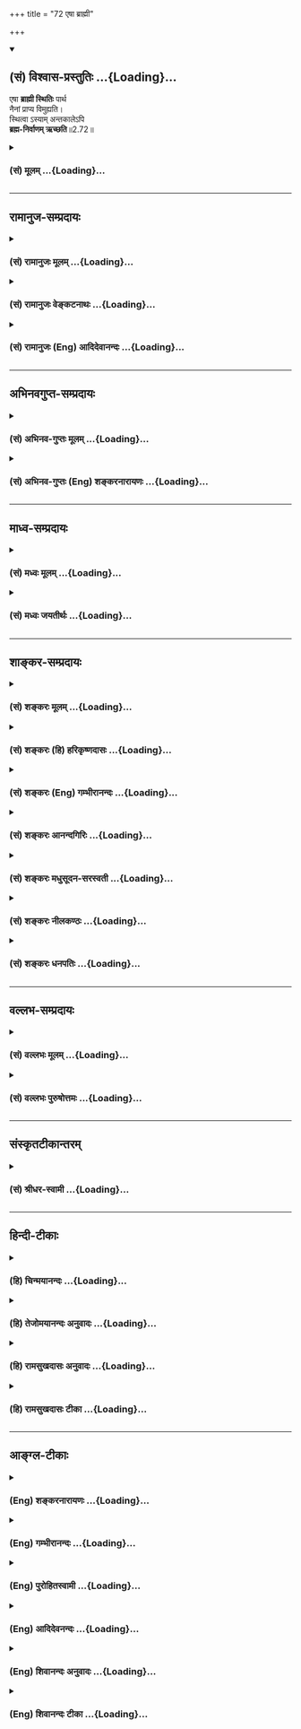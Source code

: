+++
title = "72 एषा ब्राह्मी"

+++
<div class="js_include" newlevelforh1="2" title="(सं) विश्वास-प्रस्तुतिः" unfilled url="/purANam_vaiShNavam/mahAbhAratam/06-bhIShma-parva/03-bhagavad-gItA-parva/saMskRtam/vishvAsa-prastutiH/02_sAnkhya-yogaH_sarva-/72_eShA_brAhmI.md">
<details open><summary><h2>(सं) विश्वास-प्रस्तुतिः ...{Loading}...</h2></summary>

एषा **ब्राह्मी स्थितिः** पार्थ  
नैनां प्राप्य विमुह्यति।  
स्थित्वा ऽस्याम् अन्तकालेऽपि  
**ब्रह्म-निर्वाणम् ऋच्छति**॥2.72॥
</details>
</div>
<div class="js_include collapsed" newlevelforh1="3" title="(सं) मूलम्" unfilled url="/purANam_vaiShNavam/mahAbhAratam/06-bhIShma-parva/03-bhagavad-gItA-parva/saMskRtam/mUlam/02_sAnkhya-yogaH_sarva-/72_eShA_brAhmI.md">
<details><summary><h3>(सं) मूलम् ...{Loading}...</h3></summary>

एषा ब्राह्मी स्थितिः पार्थ नैनां प्राप्य विमुह्यति।  
स्थित्वाऽस्यामन्तकालेऽपि ब्रह्मनिर्वाणमृच्छति।।2.72।।
</details>
</div>


_________________
## रामानुज-सम्प्रदायः
<div class="js_include collapsed" newlevelforh1="3" title="(सं) रामानुजः मूलम्" unfilled url="/purANam_vaiShNavam/mahAbhAratam/06-bhIShma-parva/03-bhagavad-gItA-parva/saMskRtam/rAmAnujaH/mUlam/02_sAnkhya-yogaH_sarva-/72_eShA_brAhmI.md">
<details><summary><h3>(सं) रामानुजः मूलम् ...{Loading}...</h3></summary>

।।2.72।।**एषा** नित्यात्मज्ञानपूर्विका असङ्गकर्मणि **स्थितिः**
स्थितधीलक्षणा **ब्राह्मी** ब्रह्मप्रापिका। ईदृशीं कर्मस्थितिं
**प्राप्य न विमुह्यति** न पुनः संसारम् आप्नोति। **अस्यां**
स्थित्याम् अन्तिमे अपि वयसि **स्थित्वा ब्रह्म निर्वाणम् ऋच्छति**
निर्वाणमयं ब्रह्म गच्छति सुखैकतानम् आत्मानम् आप्नोति इत्यर्थः।  
एवम् आत्मयाथात्म्यं युद्धाख्यस्य च कर्मणः तत्प्राप्तिसाधनताम् अजानतः
शरीरात्मज्ञानेन मोहितस्य तेन च मोहेन युद्धात् निवृत्तस्य तन्मोहशान्तये
नित्यात्मविषया साङ्ख्यबुद्धिः तत्पूर्विका च
असङ्गकर्मानुष्ठानरूपकर्मयोगविषया बुद्धिः स्थितप्रज्ञतायोगसाधनभूता
द्वितीयेऽध्याये प्रोक्ता। तदुक्तम् नित्यात्मासङ्गकर्मेहागोचरा
साङ्ख्ययोगधीः। द्वितीये स्थितधीलक्ष्या प्रोक्ता तन्मोहशान्तये।।
(गीतार्थसंग्रहे 6) इति।  
  
  

</details>
</div>
<div class="js_include collapsed" newlevelforh1="3" title="(सं) रामानुजः वेङ्कटनाथः" unfilled url="/purANam_vaiShNavam/mahAbhAratam/06-bhIShma-parva/03-bhagavad-gItA-parva/saMskRtam/rAmAnujaH/venkaTanAthaH/02_sAnkhya-yogaH_sarva-/72_eShA_brAhmI.md">
<details><summary><h3>(सं) रामानुजः वेङ्कटनाथः ...{Loading}...</h3></summary>

।।2.72।। अनयोः श्लोकयोः 70।71 विषयानुभवनिवृत्तिलक्षणासा निशा 69 इति
पूर्वश्लोकोक्तशान्तिरुक्ताएषा इति श्लोकेन परमप्रयोजनतया प्रकृतायाः
संसारनिवृत्तिलक्षणशान्तेरुपसंहारः क्रियते यद्वा श्लोकत्रये
शान्तिनिर्वाणशब्दाभ्यामेकमेव फलमुच्यते। ज्ञानं लब्ध्वा परां
शान्तिमचिरेणाधिगच्छति 4।69 इत्यत्रपरं निर्वाणमाप्नोति इति हि
व्याख्यास्यति। एषा ब्राह्मी इति श्लोकेनाध्यायार्थस्य निगमनं
फलाव्यभिचारस्थापनं च। एषा इति निर्देशस्य
पूर्वोक्तनिखिलप्रकारपरामर्शित्वात्तं प्रकारमाह नित्येति। स्थितधीर्लक्षं
यस्याः सा स्थितधीलक्षा ज्ञानयोगाख्यस्थितप्रज्ञतासाधनभूतेत्यर्थः।
ब्राह्मीत्यत्र तद्धितविवक्षितसम्बन्धविशेषं दर्शयति ब्रह्मप्रापिकेति।
एनामित्यन्वादेशोऽपि सप्रकारपरामर्शीति व्यञ्जयति ईदृशीमिति।
मोहनिषेधफलितमाह पुनरिति। अन्तकाल इत्युत्क्रान्तिकालभ्रमव्युदासायाह
अन्तिमेऽपि वयसीति। उत्तमे चेद्वयसि साधुवृत्तः इत्यादिवत्। एतेन बाल्यादिषु
विषयप्रवणस्यापि पश्चान्निर्विण्णस्याधिकारः सूचितः। किं
पुनर्ब्रह्मचर्यादिकमारभ्य स्थितस्येति भावः। स्थित्यां
स्थितिस्तत्सम्बन्धः। षष्ठीसमासभ्रमापाकरणायाह निर्वाणमयं ब्रह्मेति।
निर्वाणब्रह्मशब्दयोः अर्वाचीनविषयतामाह सुखेति। ननु
नित्यात्मज्ञानतत्साक्षात्कारयोरपि प्रकृतत्वात्
कर्मनिष्ठामात्रनिगमनपरोऽयं श्लोक इत्ययुक्तमिति शङ्कायां
प्रधानभूततदनुबन्धेन अन्यकथनमिति दर्शयन् उत्तराध्यायचतुष्टयसङ्गतिं
वक्तुमुक्तमर्थं च सङ्कलय्य दर्शयन्नित्यात्मेत्यादिकं
द्वितीयार्थसङ्ग्रहश्लोकमपि व्याख्याति एवमिति। मोहस्य हेतुस्वरूपकार्याणि
विशदयति आत्मेत्यादिना निवृत्तस्येत्यन्तेन। व्याख्यानव्याख्येयात्मना
सङ्ग्रहश्लोकस्थसमासान्तर्गतपदद्वन्द्वद्वयस्य यथासङ्ख्य सम्बन्धं व्यनक्ति
नित्यात्मेत्यादिना। साङ्ख्यबुद्धिरिति। कर्मयोगावाक्एषा तेऽभिहिता साङ्ख्ये
बुद्धिः 2।39 इत्युक्तमात्मतत्त्वज्ञानमुच्यते तद्व्यक्त्यर्थं
हिनित्यात्मविषयेत्युक्तम्। ज्ञानयोगस्तु कर्मयोगसाध्यतयानन्तरं
पृथगेवोपादीयते। स्थितधीलक्षेति।
</details>
</div>
<div class="js_include collapsed" newlevelforh1="3" title="(सं) रामानुजः (Eng) आदिदेवानन्दः" unfilled url="/purANam_vaiShNavam/mahAbhAratam/06-bhIShma-parva/03-bhagavad-gItA-parva/saMskRtam/rAmAnujaH/english/AdidevAnandaH/02_sAnkhya-yogaH_sarva-/72_eShA_brAhmI.md">
<details><summary><h3>(सं) रामानुजः (Eng) आदिदेवानन्दः ...{Loading}...</h3></summary>

2.72 This state of performing disinterested work which is preceded by the knowledge of the eternal self and which is characterised by firm wisdom, is the Brahmi-state, which secures the attainment of the Brahman
(the self). After attaining such a state, he will not be deluded, i.e.,
he will not get again the mortal coil. Reaching this state even during the last years of life, he wins the blissful Brahman (the self) i.e.,
which is full of beatitude. The meaning is that he attains the self which is constituted of nothing but bliss. Thus in the second chapter,
the Lord wanted to remove the delusion of Arjuna, who did not know the real nature of the self and also did not realize that the activity named
'war' (here an ordained duty) is a means for attaining the nature of Sankhya or the self. Arjuna was under the delusion that the body is itself the self, and dominated by that delusion, had retreated from battle. He was therefore taught the knowledge called 'Sankhya' or the understanding of the self, and Yoga or what is called the path of practical work without attachment. These together have as their objective the attainment of steady wisdom (Sthitaprajnata) This has been explained in the following verse by Sri Yamunacarya: Sankhya and Yoga,
which comprehend within their scope the understanding of the eternal self and the practical way of disinterested action respectively, were imparted in order to remove Arjuna's delusion. Through them the state of firm wisdom can be reached.

</details>
</div>


_________________
## अभिनवगुप्त-सम्प्रदायः
<div class="js_include collapsed" newlevelforh1="3" title="(सं) अभिनव-गुप्तः मूलम्" unfilled url="/purANam_vaiShNavam/mahAbhAratam/06-bhIShma-parva/03-bhagavad-gItA-parva/saMskRtam/abhinava-guptaH/mUlam/02_sAnkhya-yogaH_sarva-/72_eShA_brAhmI.md">
<details><summary><h3>(सं) अभिनव-गुप्तः मूलम् ...{Loading}...</h3></summary>

एषेति । एषा असौ ब्रह्मसत्ता, यस्यां क्षणमात्रं स्थित्वा अवस्थिति प्राप्य शरीरभेदात् परं ब्रह्म आप्नोति। इति प्रश्नचतुष्टयं निर्णीतमिति ॥ ७४॥
  
  

</details>
</div>
<div class="js_include collapsed" newlevelforh1="3" title="(सं) अभिनव-गुप्तः (Eng) शङ्करनारायणः" unfilled url="/purANam_vaiShNavam/mahAbhAratam/06-bhIShma-parva/03-bhagavad-gItA-parva/saMskRtam/abhinava-guptaH/english/shankaranArAyaNaH/02_sAnkhya-yogaH_sarva-/72_eShA_brAhmI.md">
<details><summary><h3>(सं) अभिनव-गुप्तः (Eng) शङ्करनारायणः ...{Loading}...</h3></summary>

2.72 Esa etc. This is the Brahman-existance by remaining, i.e., having
dwalt in which, even for a moment, one attains the Supreme Brahman
\[after\] one's body breaks. Thus \[all the\] four estions have been
decided.

</details>
</div>


_________________
## माध्व-सम्प्रदायः
<div class="js_include collapsed" newlevelforh1="3" title="(सं) मध्वः मूलम्" unfilled url="/purANam_vaiShNavam/mahAbhAratam/06-bhIShma-parva/03-bhagavad-gItA-parva/saMskRtam/madhvaH/mUlam/02_sAnkhya-yogaH_sarva-/72_eShA_brAhmI.md">
<details><summary><h3>(सं) मध्वः मूलम् ...{Loading}...</h3></summary>

।।2.72।। उपसंहरति एषेति। ब्राह्मी स्थितिः ब्रह्मविषया स्थितिः लक्षणम्।
अन्तकालेऽप्यस्यां स्थित्वैव ब्रह्म गच्छति अन्यथा जन्मान्तरं
प्राप्नोति। यं यं वाऽपि 8।6 इति वक्ष्यमाणत्वात्। ज्ञानिनामपि सति
प्रारब्धकर्मणि शरीरान्तरं युक्तम्। भोगेन त्वितरे इति ह्युक्तम्। सन्ति हि
बहुशरीरफलानि कर्माणि कानिचित्सप्तजन्मनि विप्रः स्यात् इत्यादेः दृष्टेश्च
ज्ञानिनामपि बहुशरीरप्राप्तेः। तथा ह्युक्तम्स्थितप्रज्ञोऽपि यस्तूर्ध्वः
प्राप्य रुद्रपदं गतः। साङ्कर्षणं ततो मुक्तिमगाद्विष्णुप्रसादतः इति
गारुडे। महादेव परे जन्मनि तव मुक्तिर्निरूप्यते इति नारदीये।  
निश्चितफलं च ज्ञानं तस्य तावदेव चिरम् छां.उ.6।14।2़। यदु৷৷. च
नार्चिषमेवाभिसम्भवन्ति छां.उ.4।15।5 इत्यादिश्रुतिभ्यः न च
कायव्यूहापेक्षा तद्यथेषीकातूलम् छां.उ.5।24।3। तद्यथा पुष्करपलाशे
छां.उ.4।14।3ज्ञानाग्निः सर्वकर्माणि 4।37 इत्यादिवचनेभ्यः। प्रारब्धे
त्वविरोधः प्रमाणाभावाच्च। न च तच्छास्त्रं प्रमाणम्। अक्षपादकणादानां
साङ्ख्ययोगजटाभृताम्। मतमालम्ब्य ये वेदं दूषयन्त्यल्पचेतसः इति
निन्दावचनात्।  
यत्र तु स्तुतिस्तत्र शिवभक्तानां स्तुतिपरत्वमेव न सत्यत्वम्। न हि
तेषामपीतरग्रन्थविरुद्धार्थे प्रामाण्यम्। तथाह्युक्तम्एष मोहं सृजाम्याशु
यो जनान्मोहयिप्यति। त्वं च रुद्र महाबाहो मोहशास्त्राणि कारय। अतथ्यानि
वितथ्यानि दर्शयस्व महाभुज। प्रकाशं कुरु चात्मानमप्रकाशं च मां कुरु इति
वाराहे। कुत्सितानि च मिश्राणि रुद्रो विष्णुप्रचोदितः। चकार शास्त्राणि
विभुः ऋषयस्तत्प्रचोदिताः। दधीचाद्याः पुराणानि तच्छास्त्रसमयेन तु।
चक्रुर्वेदैश्च ब्राह्मणानि वैष्णवा विष्णुचोदिताः। पञ्चरात्रं भारतं च
मूलरामायणं तथा। तथा पुराणं भागवतं विष्णुर्वेद इतीरितः। अतः शैवपुराणानि
योज्यान्यन्याविरोधतः इति नारदीये।  
अतो ज्ञानिनां भवत्येव मुक्तिः। भीष्मादीनां तु तत्क्षणे मुक्त्यभावः।
स्मरंस्त्यजतीति वर्तमानव्यपदेशो हि कृतः। तच्चोक्तञ्ज्ञानिनां
क्रमयुक्तानां कायत्यागक्षणो यदा। विष्णुमाया तदा तेषां मनो बाह्यं करोति
हि इति गारुडे। न चान्येषां तदा स्मृतिर्भवति। बहुजन्मविपाकेन भक्तिज्ञानेन
ये हरिम्। भजन्ति तत्स्मृतिं त्वन्ते देवो याति न चान्यथा इति
ब्रह्मवैवर्ते। निर्वाणमशरीरम्। कायो बाणं शरीरं च
इत्यभिधानात्। एतद्बाणमवष्टभ्य इति प्रयोगाच्च।
निर्वाणशब्दप्रतिपादनंअनिन्द्रियाः म.भा.12।336।29 इत्यादिवत्। कथमन्यथा
सर्वपुराणादिप्रसिद्धाऽऽकृतिर्भगवत उपपद्यते। न चान्यद्भगवत उत्तमं
ब्रह्म। ब्रह्मेति परमात्मेति भगवानिति शद्ब्यते इति भागवते। भगवन्तं परं
ब्रह्मपरं ब्रह्मञ्जनार्दन। परमं यो महद्ब्रह्म
म.भा.13।149।9यस्मात्क्षरमतीतोऽहमक्षरादपि चोत्तमः।
15।18योऽप्तावतीन्द्रियग्राह्यः। नास्ति नारायणसमं न भूतं न  
  
भविष्यति। न त्वत्समोऽस्त्यभ्यधिकः कुतोऽन्यः 11।43 इत्यादिभ्यः। न च तस्य
ब्रह्मणोऽशरीरत्वादेतत्कल्प्यम् तस्यापि शरीरश्रवणात् आनन्दरूपममृतम्
मुं.उ.2।2।7 सुवर्णज्योतिः तै.उ.3।10।6 दहरोऽस्मिन्नन्तराकाशः छां.उ.8।1।2
इत्यादिषु।  
यदि रूपं न स्यात् आनन्दमित्येव स्यात् न त्वानन्दरूपमिति। कथं
सुवर्णरूपत्वं स्यादरूपस्य कथं दहरत्वम् दहरस्थश्च केचित्स्वदेहेत्यादौ
रूपवानुच्यते सहस्रशीर्षा पुरुषः ऋक्सं.8।4।17।1य.सं.31।1 रुक्मवर्णं
कर्तारं मुं.उ.3।1।3 आदित्यवर्णं तमसः परस्तात् य.सं.31।18 सर्वतः पाणिपादं
तत् 13।13श्वे.उ.3।16 विश्वतश्चक्षुरुत विश्वतोमुखः। ऋक्सं.
8।3।16।3य.सं.17।19 इत्यादिवचनात्। विश्वरूपाध्यायादेश्च रूपवानवसीयते।
अतिपरिपूर्णतमज्ञानैश्वर्यवीर्यानन्दयशश्श्रीशक्त्यादिमांश्च भगवान्।
पराऽस्य शक्तिर्विविधैव श्रूयते स्वाभाविकीं ज्ञानबलक्रिया च। श्वे.उ.6।8
यः सर्वज्ञः मुं.उ.1।1।92।2।7 आनन्दं ब्रह्मणः तै.उ.2।4।12।9।1
एतस्यैवानन्दस्यान्यानि भूतानि मात्रामुपजीवन्ति।
बृ.उ.4।3।32अनादिमध्यान्तमनन्तवीर्यसहस्रलक्षामितकान्तिकान्तम्। मय्यनन्तगुणेऽनन्ते
गुणतोऽनन्तविग्रहे भाग.6।4।48विज्ञानशक्तिरहमासमन्तशक्तेः भाग.3।9।24तुर्यं
तत्सर्वदृक् सदा। गौ.पा.का.1।12आत्मानमन्यं च स वेद विद्वान्
भाग.11।11।7अन्यतमो मुकुन्दात्को नाम लोके भगवत्पदार्थः
भाग.3।18।21ऐश्वर्यस्य समग्रस्य। वि.पु.6।5।74अतीव परिपूर्णं ते सुखं
ज्ञानं च सौभगम्। यच्चात्ययुक्तं स्मर्तुं वा शक्तः कर्तुमतः परः
इत्यादिभ्यः। तानि सर्वाण्यन्योन्यानन्यरूपाणि। विज्ञानमानन्दं ब्रह्म
बृ.उ.3।9।28 आनन्दो ब्रह्मेति व्यजानात् तै.उ.3।6 सत्यं ज्ञानमनन्तं ब्रह्म
तै.उ.2।1 यस्य ज्ञानमयं तपः मुं.उ.।1।19 समा भग प्रविश स्वाहा तै.उ.1।4।3न
तस्य प्राकृता मूर्तिर्मांसमेदोस्थिसम्भवा। न
योगित्वादीश्वरत्वात्सत्यरूपोऽच्युतो विभुः। सद्देहःसुखगन्धश्च ज्ञानभाः
सत्पराक्रमः। ज्ञानज्ञानः सुखसुखः स विष्णुः परमोऽक्षरः इति
पैङ्गिखिले। देहोऽयं मे सदानन्दो नायं प्रकृतिनिर्मितः। परिपूर्णश्च सर्वत्र
तेन नारायणोऽस्म्यहम्। इत्यादि ब्रह्मवैवर्ते।  
तदेव लीलया चासौ परिच्छिन्नादिरूपेण दर्शयति मायया। न च गर्भैऽवसद्देव्या न
चापि वसुदेवतः। न चापि राघवाज्जातो न चापि जमदग्नितः।
नित्यानन्दोऽव्ययोऽप्येवं क्रीडते मोघदर्शनः इति च पाद्मे। न वै स
आत्माऽऽत्मव (तां सुहृत्तमाः सक्तस्त्रिलोक्यां) तामधीश्वरो भुङ्क्ते हि
दुःखं भगवान्वासुदेवः भाग.5।19।6स्वर्गादेरीशिताञ्जः परमसुखनिधिर्बोधरूपोऽय
बोधं लोकानां दर्शयन्यो मुनिसुतहृतात्मप्रियार्थे जगाम। स ब्रह्मवन्द्यचरणो
जनमोहनाय स्त्रीसङ्गिनामिति रतिं प्रथयंश्चचार। पूर्तेरचिन्त्यवीर्यो यो
यश्च दाशरथिः स्वयम्। रुद्रवाक्यमृतं कर्तुमजितो जितवत्स्थितः। योऽजितो
विजितो भक्त्या गाङ्गेयं न जघान ह। न चाम्बां ग्राहयामास करुणः कोऽपरस्ततः
इत्यादिभ्यश्च स्कान्दे।  
न तत्र संसारधर्मा निरूप्याः यत्र च परापरभेदोऽवगम्यते
तत्राज्ञबुद्धिमपेक्ष्यावरत्वं विश्वरूपमपेक्ष्य अन्यत्र। तच्चोक्तम्
परिपूर्णानि रूपाणि समान्यखिलरूपतः। तथाप्यपेक्ष्य मन्दानां दृष्टिं
त्वामृषयोऽपि हि। परावरं वदन्त्येव ह्यभक्तानां विमोहनम् इति गारु़डे। न
चात्र किञ्चिदुपचारादिति वाच्यम् अचिन्त्यशक्तेः
पदार्थवैचित्र्याच्चेत्युक्तम्। रामकृष्णादिरूपाणि परिपूर्णानि सर्वदा। न
चाणुमात्रं भिन्नानि तथाप्यस्प्तान्विमोहसि इत्यादेश्च नारदीये।
तस्मात्सर्वदा सर्वरूपेष्वपरिगणितानन्तगुणगणं नित्यनिरस्ताशेषदोषं च
नारायणाख्यं परं ब्रह्मापरोक्षज्ञान्यृच्छतीति च सिद्धम्।  

</details>
</div>
<div class="js_include collapsed" newlevelforh1="3" title="(सं) मध्वः जयतीर्थः" unfilled url="/purANam_vaiShNavam/mahAbhAratam/06-bhIShma-parva/03-bhagavad-gItA-parva/saMskRtam/madhvaH/jayatIrthaH/02_sAnkhya-yogaH_sarva-/72_eShA_brAhmI.md">
<details><summary><h3>(सं) मध्वः जयतीर्थः ...{Loading}...</h3></summary>

।।2.72।। ज्ञानी स्तूयतेएषा इत्यनेनेत्यसत् प्रथमवाक्ये तददर्शनादिति
भावेनाह  **उपसंहरती**ति। प्रकरणं समापयतीत्यर्थः। ब्रह्मधर्मभूतेति
प्रतीतिनिरासायाह **ब्राह्मी**ति। स्थितिर्नोक्ता कथमेवमुच्यते इत्यत आह
लक्षणमिति ब्रह्मविषयज्ञानवतो लक्षणमुक्तमित्यर्थः। किं प्रभाषेत 2।5
इत्यादिप्रश्नपरिहारस्यार्थादुक्तत्वादनुपसंहारः। अन्तकाले चरमे वयस्यपि यः
परिव्रज्यास्यां स्थितौ तिष्ठति सोऽपि ब्रह्माप्नोतीति किमु ब्रह्मचर्यादेव
प्रव्रज्य इति (शां.) व्याख्यानमसत् अप्रकृतत्वात् इत्याशयवान्व्याचष्टे
**अन्तकालेऽपी**ति। ज्ञानिनो ब्रह्मप्राप्तिरुक्ता सा किं
तद्देहपातान्तरमेव उतान्यथा इत्यपेक्षयामिदमुच्यते। कुतोऽस्यार्थस्य
भगवदभिप्रेतत्वं इत्यत आह **यं यमि**ति। ननु ज्ञानमेव मोक्षसाधनम्
कारणपौष्कल्ये च कार्यं भवत्येव अतः कथं ज्ञानिनः शरीरान्तरप्राप्तिः इत्यत
आह **ज्ञानिना**मिति। प्रारब्धकर्म सामग्र्याः प्रतिबन्धकं तदेवान्तकाले
ब्रह्मानुसन्धानं प्रतिबध्नातीति भावः। ननु ज्ञानादेव सर्वं कर्म
क्षीणमित्यत आह **भोगेने**ति। अस्तु प्रारब्धकर्मणो भोगेनैव क्षयः स च
ज्ञानं यच्छरीरे जातं तत्रैवाभूत् अतः कथं शरीरान्तरारम्भ इत्यत आह  
  
**सन्ति ही**ति। तानि कथमेकेनैव शरीरेण भुज्येरन्निति शेषः। सप्तजन्मनीति
द्विगुः। इतश्चैवमित्याह **दृष्टेश्चे**ति। बह्वित्यनेकोपलक्षणम्। कथं
ज्ञानिनां बहुशरीरप्राप्तिर्दृश्यते इत्यत आह **तथाही**ति।  
ननु ज्ञानिनोऽपि यदि शरीरान्तरप्राप्तिस्तर्हि
गर्भवासादिभिर्दुःखैर्लुप्तशक्तिकं ज्ञानं न मोक्षाय पर्याप्तं स्यादित्यत
आह **निश्चिते**ति। तस्य ज्ञानिनस्तावदेव चिरं तावानेव विलम्बः यावन्न
विमोक्ष्ये विमोक्ष्यते प्रारब्धकर्मणा अवसिते कर्मणि ब्रह्म सम्पत्स्यत
इत्यर्थः अवसितकर्मणि ज्ञानिनि विषये यदि पुत्रादयः शव्यकर्म कुर्वन्ति यदु
च न यदि वा न कुर्वन्ति। सर्वथाऽर्चिषमभिसम्भवति प्राप्नोत्येवेत्यर्थः।
तदिदमुक्तंनैनां प्राप्य विमुह्यति इति। पाशुपतवैशेषिकादयस्त्वाहुः
अनियतकालविपाकान्यपि कर्माणि ज्ञानी
योगसामर्थ्यात्समाहृत्यानेकशरीरफलान्यपि कायव्यूहनिर्माणेन क्षपयित्वा
प्रव्रज्यते तत्कुतोऽस्य देहान्तरमिति तत्राह **न चे**ति। ज्ञानिनः
कर्मक्षयार्थमिति शेषः। तथा हि अप्रारब्धकर्मक्षयार्थं वा सा स्यात्
प्रारब्धकर्मक्षयार्थं वा नाद्यः तेषां ज्ञानेनैव क्षीणत्वात् इति भावेनाह
**तद्यथे**ति। द्वितीये तु यः कश्चिज्ज्ञानी तथा करोति सर्वो वा आद्ये
सम्प्रतिपत्तिमुत्तरमाह **प्रारब्धे त्वि**ति। द्वितीयासम्भवे हेतुमाह
**प्रमाणे**ति। चशब्दात्प्रागुदाहृतप्रमाणविरोधाच्च। पाशुपतादिशास्त्रेषु
तथोक्तत्वात्कथं प्रमाणाभावः इत्यत आह **न चे**ति। तच्छिष्या अपि
तच्छब्देनोच्यन्ते इति बहुवचनम्।  
उमापतिः पशुपतिः श्रीकण्ठो ब्रह्मणः सुतः। उक्तवानिदमव्यग्रं ज्ञानं
पाशुपतं शिवः इत्यादौ तत्स्तुतिरपि दृश्यते इत्यत आह **यत्रे**ति।
वैष्णवशास्त्रोक्तप्रकारेण शिवभक्तानां लक्षणयेति शेषः। सत्यत्वं
तदुक्तार्थस्येति शेषः। उक्तनिन्दाविरोधादिति भावः। तर्हि शैवपुराणानि
कायव्यूहनिर्माणनियमादौ प्रमाणानीत्यत आह **न ही**ति। तेषामिति
बुद्धिस्थशैवपुराणपरामर्शः इतरग्रन्था उदाहृतगारुडादयः। शैवपुराणानां
गारुडादिवैष्णवग्रन्थानां च को विशेषो येन बाध्यबाधकभावः इत्याशङ्क्य
दुर्जनव्यामोहार्थं प्रणीतपशुपतादिशास्त्राणां व्यामोहनार्थत्वे
तावत्प्रमाणमाह **तथा ही**ति। कारयेति स्वार्थे णिच्। अतथ्यानि
सर्वथाऽप्यविद्यमानानि वितथ्यानि व्यधिकरणानि च तेषु दर्शयस्व। प्रकाशं
प्रसिद्धम्। इदानीं तन्मूलत्वं शैवपुराणानां इतरेषां
पञ्चरात्रादिमूलत्वमित्यत्र प्रमाणमाह **कुत्सितानी**ति। तच्छास्त्रसमयेन
तच्छास्त्रसिद्धान्तमनुसृत्य। वेदैरिति वेदानामापाततः प्रतीतिमनुसृत्य।
भागवतं भगवद्विषयम्।  
उक्तमुपसंहरति **अत** इति। ज्ञानिनां मुक्तिर्भवतीत्येव न तु
तद्देहपातानन्तरमिति नियम इत्युपसंहारार्थः। ननु भीष्मादयो
ज्ञानिनोऽन्तकालेऽस्यां ब्राह्म्यां स्थितौ स्थिताश्च न मुक्ताश्च
तत्कथमेतदुक्तं इत्यत आह **भीष्मादीना**मिति। साक्षाद्देहत्यागक्षणे
युक्त्या परमेश्वरे मनोयोगेन भाव्यमित्येतत्कुतः इत्यत आह
**स्मरन्नि**ति। ननु तत्क्षणे युक्त्या मुक्तिश्चेदज्ञानिनामपि
तत्सम्भवेन मुक्तिरित्यत आह **न चे**ति। भक्तिज्ञानेनेति
द्वन्द्वैकवद्भावः। भक्तिसहितं ज्ञानं भक्तिज्ञानमिति वा। ब्रह्मनिर्वाणं
ब्रह्मस्वरूपानन्दं इति व्याख्यानं
सर्वप्रमाणविरुद्धमित्याशयवान्निर्वाणमिति भिन्नं पदं व्याचष्टे
**निर्वाण**मिति। कथमेतत् इत्यत आह  **काय** इति।
कार्यब्रह्मव्यावृत्त्यर्थमेतत्। अनेन ब्रह्मणो निराकारत्वं प्राप्तं
तत्प्रतिषेधार्थमाह **निर्वाणे**ति। प्रतिपादनं व्याख्यानम्। इत्यादिवत्
इत्यादेरिव प्राकृतादिविग्रहराहित्याथत्वेनेत्यर्थः। किमनेन व्याख्यानेन
निराकारमेव ब्रह्म किं न भवेत् इत्यत आह **कथ**मिति। भगवतो विष्णोः
साकारत्वेऽपि ब्रह्मणो निराकारत्वमेव। न च भगवानेव ब्रह्म तस्य
तदुत्तमत्वेन ततोऽन्यत्वात् अतो न पुराणादिविरोध इत्यत आह **न
चे**ति। महत् ब्रह्म इत्येतानि वाक्यानि भगवतो
ब्रह्मत्वप्रतिपादकानि। यस्मात् इत्यादीनि तस्यैव सर्वोत्तमत्वेन
तदुत्तमाभावप्रतिपादकानि। इन्द्रियग्राह्यमतिक्रान्तस्तदुत्तमः सर्वमेव
योगीन्द्रियग्राह्यम्। उत्तमाधमभावेन ब्रह्मेश्वरयोर्भेदो माभूत्
ब्रह्माशरीरं ईश्वरस्तु सविग्रह इत्यतो भेदोऽस्तु अभेदस्यापि
सत्त्वाद्ब्रह्मशब्दोपपत्तिरित्यत आह **न चे**ति। तस्य पराभिमतस्य
एतद्भगवतोऽन्यत्वम्। कुत इत्यत आह
**तस्यापी**ति। दहरोऽस्मिन्नन्तराकाशस्तस्मिन्यदन्तस्तदन्वेष्टव्यं
इत्यन्तं वाक्यं इह विवक्षितम्। इत्यादिषु ब्रह्मविद्यात्वेन सम्मतेष्विति
शेषः।  
कथमत्र श्रवणं इत्यत आह **यदी**ति। रूपं विग्रहः। विज्ञानमानन्दं ब्रह्म
बृ.उ.3।9।28 इत्यानन्दशब्दस्य  
  
नपुंसकत्वदर्शनात्तथोपादानम्। ज्योतिश्शब्दो भास्वररूपस्य वाचकः अत उक्तं
सुवर्णरूपत्वमिति। दहरत्वं दहरस्थत्वमविग्रहस्येति वर्तते। दहरस्थत्वं कथं
अविग्रहस्यानुपपन्नं इत्यत आह **दहरस्थश्चे**ति। एवमुपपत्तिसापेक्षाणि
वाक्यान्युदाहृत्य स्पष्टान्युदाहरति **सहस्रशीर्षे**ति। अवसीयते
परमात्मा। प्राग्भवतोऽन्यस्योत्तमत्वं वाक्यविरुद्धमित्युक्तम् इदानीं
व्याहृतं च तदिति भावेनाह **अतिपरिपूर्णतमे**ति।
अत्यादिशब्दैर्निरतिशयत्वं द्योत्यते। ऐश्वर्यं वशित्वम्। श्रीः कान्तिः।
परमेश्वरे भगवच्छब्दस्यौपचारिकत्वपरिहारायैतेषां गुणानां सद्भावे
प्रमाणान्याह **परे**ति। आनन्दं ब्रह्मणः इत्यत्र यतो वाचः इति
पूर्ववाक्यमभिप्रेतम्। अमितशब्दात्परश्चन्द्रशब्दोऽध्याहार्यः।
द्रष्टृपुरुषभेदात्ति्रविधोक्तिः। ऐश्वर्याद्यनन्तगुणत्वे मयीति प्रमाणम्।
सङ्ख्यापरिमाणाभ्यां गुणानामानन्त्ययनेनोच्यते। शक्तेः परत्वं प्रागुक्तं
तदस्पष्टमित्यतो **विज्ञाने**ति। ज्ञानस्यापरोक्षरूपताप्रतिपादनाय
**तुर्य**मिति। ईश्वरो नात्मानं वेत्ति कर्तृकर्मभावविरोधात्
इत्येतन्निरासाय **आत्मान**मिति। ईश्वरे भगवच्छब्दस्यौपचारिकत्वासम्भवं
दर्शयितुं तदन्यस्य तच्छब्दार्थतानिरासाया**न्यतम** इति। अन्य एवान्यतमः
भगवच्छब्दस्यायमर्थ इत्यत्रैश्वर्येति प्रमाणम्। अत्र षण्णामित्युपलक्षणम्।
षाड्गुण्ये सर्वगुणान्तर्भावो वा। तद्वान् भगवानिति सिद्धमेव। भगवत्त्वात्स
एव सर्वोत्तम इति। समग्रार्थो वेति **अतीवे**ति। यदन्येन करिष्यामीति
स्मर्तुं बुद्धिस्थीकर्तुं वाऽयुक्तं तत्त्वं कर्तुं शक्तः। मतुपा
ज्ञानादीनां भगवता भेदः प्रतीतः। षण्णामित्यादिना परस्परं च
तथाऽऽकृतिर्भगवत इत्युक्त्या कृतेस्तन्निरासार्थमाह **तानी**ति। तत्र
प्रमाणान्याह **विज्ञान**मिति। **तप** आलोचनक्रिया। ज्ञानमयं
ज्ञानात्मकमिति। धर्माणां परस्परमभेदोक्तिः। प्राकृतेति ङीबभावश्छान्दसः।
अणञ्भ्यामन्यो वा प्रत्ययः। मांसमेदोऽस्थिभिः सम्भवो यस्याः सा तथोक्ता।
एतच्च न योगित्वात् किन्त्वीश्वरत्वात्। अत एव विभुः
निर्दोषगुणात्मकविग्रहादच्युतः। ज्ञानज्ञानः इत्यादेरतिशयितज्ञानादित्यर्थः।
**तेन** निर्दोषत्वादिना।  
भगवद्रूपस्यैवम्भावे कथं परिच्छिन्नत्वगर्भवासादिसंसारिधर्माश्च तत्र
दृश्यन्ते इत्यत आह  **तदेवे**ति। किमर्थं इत्यत उक्तं **लीलये**ति।
मायया मोहकशक्त्या। अत्र प्रमाणमाह **न चे**ति। देव्या देवक्याः। एवं
गर्भवासादिप्रदर्शनेन मोघं दर्शनं यस्मिन्विषये स तथा। आत्मवतां
भागवतानाम्। आत्मा निरुपाधिकप्रिय इति यावत्। मुनिसुतो रावणः।
ब्रह्मवाक्यवत् रुद्रवाक्यमप्यतुलं प्रत्यस्तीत्यतःरुद्रवाक्यं
इत्युक्तम्। करुणः करुणावान् अर्शआदित्वादच्।  
तदेवेत्याद्युक्तमुपसंहरति **न तत्रे**ति। अत इत्युपस्कर्तव्यम्। यद्येवं
तर्हि विश्वरूपं परं तदपेक्षया कृष्णादिरूपाण्यपराणीति कथं ग्रन्थेषूच्यते
इत्यत आह **यत्र चे**ति। यत्र ग्रन्थे। तत्र विश्वरूपमपेक्ष्यान्यत्र
कृष्णादावपरत्वमज्ञबुद्धिमपेक्ष्योक्तं ज्ञातव्यमित्यर्थः। कुत एतदित्यत आह
**तच्चे**ति। अखिलरूपतोऽखिलधर्मैः विमोहनं कर्तुम्। नन्वयमुपचारो वा
स्तुतिर्वा किं न स्यात् इत्यत आह **न चे**ति। असम्भवे ह्येषा कल्पना।
अचिन्त्यशक्त्या चैकस्यैवानेकपरिमाणत्वादिकं सम्भवति। अन्यत्रादर्शनेन
त्वपलापेऽतिप्रसङ्ग इत्यर्थः। अत्रैव प्रमाणमाह **कृष्णे**ति। विमोहसि
विमोहयसि। श्लोकार्थमुपसंहरति **तस्मा**दिति।  
  
  

</details>
</div>


_________________
## शाङ्कर-सम्प्रदायः
<div class="js_include collapsed" newlevelforh1="3" title="(सं) शङ्करः मूलम्" unfilled url="/purANam_vaiShNavam/mahAbhAratam/06-bhIShma-parva/03-bhagavad-gItA-parva/saMskRtam/shankaraH/mUlam/02_sAnkhya-yogaH_sarva-/72_eShA_brAhmI.md">
<details><summary><h3>(सं) शङ्करः मूलम् ...{Loading}...</h3></summary>

।।2.72।।  
  
**एषा** यथोक्ता **ब्राह्मी** ब्रह्मणि भवा इयं **स्थितिः** सर्वं
कर्म संन्यस्य ब्रह्मरूपेणैव अवस्थानम् इत्येतत्। हे **पार्थ न एनां**
स्थितिं **प्राप्य** लब्ध्वा न **विमुह्यति** न मोहं प्राप्नोति।
**स्थित्वा अस्यां** स्थितौ ब्राह्म्यां यथोक्तायां **अन्तकालेऽपि**
अन्त्ये वयस्यपि **ब्रह्मनिर्वाणं** ब्रह्मनिर्वृतिं मोक्षम्
**ऋच्छति** गच्छति। किमु वक्तव्यं ब्रह्मचर्यादेव संन्यस्य यावज्जीवं यो
ब्रह्मण्येव अवतिष्ठते स ब्रह्मनिर्वाणमृच्छति इति।।  
इति श्रीमत्परमहंसपरिव्राजकाचार्यस्य श्रीगोविन्दभगवत्पूज्यपादशिष्यस्य  
  
श्रीमच्छंकरभगवतः कृतौ श्रीमद्भगवद्गीताभाष्ये  
  
द्वितीयोऽध्यायः।।  
  

</details>
</div>
<div class="js_include collapsed" newlevelforh1="3" title="(सं) शङ्करः (हि) हरिकृष्णदासः" unfilled url="/purANam_vaiShNavam/mahAbhAratam/06-bhIShma-parva/03-bhagavad-gItA-parva/saMskRtam/shankaraH/hindI/harikRShNadAsaH/02_sAnkhya-yogaH_sarva-/72_eShA_brAhmI.md">
<details><summary><h3>(सं) शङ्करः (हि) हरिकृष्णदासः ...{Loading}...</h3></summary>

।।2.72।। ( अब ) उस उपर्युक्त ज्ञाननिष्ठाकी स्तुति की जाती है  
  
यह उपर्युक्त अवस्था ब्राह्मी यानी ब्रह्ममें होनेवाली स्थिति है अर्थात्
सर्व कर्मोंका संन्यास करके केवल ब्रह्मरूपसे स्थित हो जाना है।  
हे पार्थ इस स्थितिको पाकर मनुष्य फिर मोहित नहीं होता अर्थात् मोहको
प्राप्त नहीं होता।  
अन्तकालमें अन्तके वयमें भी इस उपर्युक्त ब्राह्मी स्थितिमें स्थित होकर
मनुष्य ब्रह्ममें लीनतारूप मोक्षको लाभ करता है। फिर जो ब्रह्मचर्याश्रमसे
ही संन्यास ग्रहण करके जीवनपर्यन्त ब्रह्ममें स्थित रहता है वह
ब्रह्मनिर्वाणको प्राप्त होता है इसमें तो कहना ही क्या है।  
  
  
  
  
  
  
  

</details>
</div>
<div class="js_include collapsed" newlevelforh1="3" title="(सं) शङ्करः (Eng) गम्भीरानन्दः" unfilled url="/purANam_vaiShNavam/mahAbhAratam/06-bhIShma-parva/03-bhagavad-gItA-parva/saMskRtam/shankaraH/english/gambhIrAnandaH/02_sAnkhya-yogaH_sarva-/72_eShA_brAhmI.md">
<details><summary><h3>(सं) शङ्करः (Eng) गम्भीरानन्दः ...{Loading}...</h3></summary>

2.72 O Partha, esa, this, the aforesaid; is brahmisthitih, the state of
being established in Brahman, i.e. continuing (in life) in
indentification with Brahman, after renouncing all actions. Na
vimuhyati, one does not become deluded; prapya, after attaining ; enam,
this Rcchati, one attains; brahma-nirvanam, identification with Brahman,
Liberation; sthitva, by being established; asyam, in this, in the state
of Brahman-hood as described; api, even; anta-kale, in the closing years
of one's life. What need it be said that, one who remains established
only in Brahman during the whole life, after having espoused monasticism
even from the stage of celibacy, attains indetification with Brahman!

</details>
</div>
<div class="js_include collapsed" newlevelforh1="3" title="(सं) शङ्करः आनन्दगिरिः" unfilled url="/purANam_vaiShNavam/mahAbhAratam/06-bhIShma-parva/03-bhagavad-gItA-parva/saMskRtam/shankaraH/AnandagiriH/02_sAnkhya-yogaH_sarva-/72_eShA_brAhmI.md">
<details><summary><h3>(सं) शङ्करः आनन्दगिरिः ...{Loading}...</h3></summary>

।।2.72।। तत्र तत्र संक्षेपविस्तराभ्यां प्रदर्शितां
ज्ञाननिष्ठामधिकारिप्रवृत्त्यर्थत्वेन स्तोतुमुत्तरश्लोकमवतारयति
**सैषेति।** गृहस्थः संन्यासीत्युभावपि चेन्मुक्तिभोगिनौ किं तर्हि
कष्टेन सर्वथैव संन्यासेनेत्याशङ्क्य  
  
संन्यासिव्यतिरिक्तानामन्तरायसंभवादपेक्षितः संन्यासो मुमुक्षोरित्याह
**एषेति।** स्थितिमेव व्याचष्टे **सर्वमिति।** न विमुह्यतीति
पुनर्नञोऽनुकर्षणमन्वयार्थं संन्यासिनो विमोहाभावेऽपि गृहस्थो
धनहान्यादिनिमित्तं प्रायेण विमुह्यति। विक्षिप्तः सन्परमार्थविवेकरहितो
भवतीत्यर्थः। यथोक्ता ब्राह्मी स्थितिः सर्वकर्मसंन्यासपूर्विका
ब्रह्मनिष्ठा तस्यां स्थित्वा तामिमामायुषश्चतुर्थेऽपि भागे कृत्वेत्यर्थः।
अपिशब्दसूचितं कैमुतिकन्यायमाह **किमु** **वक्तव्यमिति।** तदेवं
तत्त्वंपदार्थौ तदैक्यं वाक्यार्थस्तज्ज्ञानादेकाकिनो
मुक्तिस्तदुपायश्चेत्येतेषामेकैकत्रश्लोके प्राधान्येन प्रदर्शितमिति
निष्ठाद्वयमुपायोपेयभूतमध्यायेन सिद्धम्।  
इति परमहंस श्रीमदानन्दगिरिकृतटीकायां द्वितीयोऽध्यायः।।2।।  
  

</details>
</div>
<div class="js_include collapsed" newlevelforh1="3" title="(सं) शङ्करः मधुसूदन-सरस्वती" unfilled url="/purANam_vaiShNavam/mahAbhAratam/06-bhIShma-parva/03-bhagavad-gItA-parva/saMskRtam/shankaraH/madhusUdana-sarasvatI/02_sAnkhya-yogaH_sarva-/72_eShA_brAhmI.md">
<details><summary><h3>(सं) शङ्करः मधुसूदन-सरस्वती ...{Loading}...</h3></summary>

।।2.72।। तदेवं चतुर्णां प्रश्नानामुत्तरव्याजेन सर्वाणि
स्थितप्रज्ञलक्षणानि मुमुक्षुकर्तव्यतया कथितानि संप्रति कर्मयोगफलभूतां
साङ्ख्यनिष्ठां फलेन स्तुवन्नुपसंहरति एषा स्थितप्रज्ञलक्षणव्याजेन कथिताएषा
तेऽभिहिता साङ्ख्ये बुद्धिः इति च प्रागुक्ता स्थितिर्निष्ठा
सर्वकर्मसंन्यासपूर्वकपरमात्मज्ञानलक्षणा ब्राह्मी ब्रह्मविषया। हे पार्थ
एनां स्थितिं प्राप्य यः कश्चिदपि पुनर्न  
  
विमुह्यति। नहि ज्ञानबाधितस्याज्ञानस्य पुनः संभवोऽस्ति
अनादित्वेनोत्पत्त्यसंभवात्। अस्यां स्थितावन्तकालेऽप्यन्त्येऽपि वयसि
स्थित्वा ब्रह्मनिर्वाणं ब्रह्मणि निर्वाणं निर्वृतिं ब्रह्मरूपं
निर्वाणमिति वा ऋच्छति गच्छत्यभेदेन। किमु वक्तव्यं यो ब्रह्मचर्यादेव
संन्यस्य यावज्जीवमस्यां ब्राह्म्यां स्थिताववतिष्ठते स
ब्रह्मनिर्वाणमृच्छतीत्यपिशब्दार्थः।  
  
  
  
  

</details>
</div>
<div class="js_include collapsed" newlevelforh1="3" title="(सं) शङ्करः नीलकण्ठः" unfilled url="/purANam_vaiShNavam/mahAbhAratam/06-bhIShma-parva/03-bhagavad-gItA-parva/saMskRtam/shankaraH/nIlakaNThaH/02_sAnkhya-yogaH_sarva-/72_eShA_brAhmI.md">
<details><summary><h3>(सं) शङ्करः नीलकण्ठः ...{Loading}...</h3></summary>

।।2.72।। प्रतिपादितां कर्मयोगप्राप्यां साङ्ख्ययोगनिष्ठां फलेन
स्तुवन्नुपसंहरति **एषेति।** एषा स्थितप्रज्ञलक्षणप्रसङ्गात्कथिता
ब्राह्मी। ब्रह्मशब्देनात्र ब्रह्मविदुच्यते। ब्रह्मविद्ब्रह्मैव भवति इति
श्रुतेः। तस्येयं ब्राह्मी स्थितिर्निष्ठा एनां निष्ठां प्राप्य नरो न
विमुह्यति पुनर्मोहं न प्राप्नोति। अस्यामन्तकालेऽपि स्थित्वेति
सकृज्जातापीयं फलवती नतूपासनावच्चिराभ्याससापेक्षेत्युक्तम्। ब्रह्म ऋच्छति
प्राप्नोति। किं लोकान्तरवद्गतिप्राप्यं ब्रह्म नेत्याह **निर्वाणमिति।**
निर्गतं वानं गमनं यस्मिन्प्राप्ये ब्रह्मणि तन्निर्वाणम्। तथा च श्रुतिःन
तस्य प्राणा उत्क्रामन्त्यत्रैव समवलीयन्ते ब्रह्मैव सन् ब्रह्माप्येति
इति। गतिमन्तरेण प्राणरूपोपाधिप्रविलयमात्राद्धटाकाशस्य
महाकाशत्वप्राप्तिवत् जीवस्य ब्रह्मप्राप्तिमाह। अन्तकालेऽपीत्यपिशब्दाद्यो
ब्रह्मचर्यादारभ्यात्र तिष्ठति स ब्रह्मनिर्वाणं कैमुतिकन्यायेन
प्राप्नोतीति गम्यते। अस्याध्यायस्यार्थः संगृहीतो मधूसूदनश्रीपादैःज्ञानं
तत्साधनं कर्म सत्त्वशुद्धिश्च तत्फलम्। तत्फलं
ज्ञाननिष्ठैवेत्यध्यायेऽस्मिन्प्रकीर्तितम्।  

</details>
</div>
<div class="js_include collapsed" newlevelforh1="3" title="(सं) शङ्करः धनपतिः" unfilled url="/purANam_vaiShNavam/mahAbhAratam/06-bhIShma-parva/03-bhagavad-gItA-parva/saMskRtam/shankaraH/dhanapatiH/02_sAnkhya-yogaH_sarva-/72_eShA_brAhmI.md">
<details><summary><h3>(सं) शङ्करः धनपतिः ...{Loading}...</h3></summary>

।।2.72।। ज्ञाननिष्ठां स्तुवन्नुपसंहरति **एषेति।** एषा यथोक्ता ब्रह्मणि
भवा स्थितिः। सर्वं परित्यज्य ब्रह्मरुपेणैवावस्थानमिति
यावत्। ब्रह्मविद्ब्रह्मैव भवति इति श्रुत्या ब्रह्मशब्देनात्र
ब्रह्मविद्गृह्यत इति व्याख्यानं त्वाचार्यैर्न कृतं मुख्यार्थेन
वाक्यार्थनिर्वाहेऽमुख्यार्थस्यानौचित्यात्। एनां स्थितिं लब्ध्वा न
विमुह्यति मोहं न प्राप्नोति। अस्यां ब्राहृयां स्थितावन्तकाले
वृद्धावस्थायामपि स्थित्वा ब्रह्मणि निर्वृतिं मोक्षमृच्छति गच्छति किं
वक्तव्यं प्रथमावस्थात् आस्भ्य ब्रह्मण्येव योऽवतिष्ठते स
ब्रह्मनिर्वाणमृच्छतीति। अन्तकाले मृत्युसमये इत्यर्थस्तु न तस्मिन्काले
एतादृशस्थित्यसंभवात्। नतु तदा विवशस्य स्मरणोद्यमः संभवतीति। यंयं वापीति
श्लोकस्थस्वोक्तिविरोधाच्च ब्रह्मणि निर्वाणमिति भाष्यस्योपलक्षणत्वेन
ब्रह्मरुपं निर्वाणमित्यर्थोऽप्यविरुद्धः। निर्गतं वानं गमनं
यस्मिन्नित्यर्थोऽपि तवाप्ययं शोकमोहाभिभूतत्वरुपः स्वभावो नोचितः किंतु
जीवन्मुक्तस्वभाव एवेति सूचयन्नाह **पार्थेति।** यद्वा मत्संबन्धिनस्तव
मयि ब्रह्मण्येवावस्थानं युक्तमिति सूचयन्नाह **पार्थेति।**  
  
तदनेन द्वितीयाध्यायेन तत्पदलक्ष्यं परमात्मानमेव त्वंपदलक्ष्यत्वेन
प्रतिपादयता साक्षाच्छोकमोहनिवृत्तिहेतुभूतां ज्ञाननिष्ठां लक्षणसहितां
प्राधान्येन तदुपायभूतां योगनिष्ठां च गुणभावेन प्रदर्शयता उपायोपेयभूतं
निष्ठाद्वयं प्रकाशितम्।  
इति
श्रीमत्परमहंसपरिव्राजकाचार्यबालस्वामिश्रीपादशिष्यदत्तवंशावतंसरामकुमारसूनुधनपतिविदुषा
विरचितायां गीताभाष्योत्कर्षदीपिकायां द्वितीयोऽध्यायः।।2।।  
  
  
**  
  
  
**

</details>
</div>


_________________
## वल्लभ-सम्प्रदायः
<div class="js_include collapsed" newlevelforh1="3" title="(सं) वल्लभः मूलम्" unfilled url="/purANam_vaiShNavam/mahAbhAratam/06-bhIShma-parva/03-bhagavad-gItA-parva/saMskRtam/vallabhaH/mUlam/02_sAnkhya-yogaH_sarva-/72_eShA_brAhmI.md">
<details><summary><h3>(सं) वल्लभः मूलम् ...{Loading}...</h3></summary>

।।2.72।। उक्तां योगवन्निष्ठां स्तुवन्नुपसंहरति एषेति। ब्रह्म हि निर्दोषं
समम् तस्यैवेति ब्राह्मी ब्रह्मसम्बन्धिनी वा स्थितिः स्थितधीलक्षणा।
अस्यां स्थित्वा ब्रह्मसुखं प्राप्नोति।  

</details>
</div>
<div class="js_include collapsed" newlevelforh1="3" title="(सं) वल्लभः पुरुषोत्तमः" unfilled url="/purANam_vaiShNavam/mahAbhAratam/06-bhIShma-parva/03-bhagavad-gItA-parva/saMskRtam/vallabhaH/puruShottamaH/02_sAnkhya-yogaH_sarva-/72_eShA_brAhmI.md">
<details><summary><h3>(सं) वल्लभः पुरुषोत्तमः ...{Loading}...</h3></summary>

  
  
।।2.72।। उपसंहरति एषेति। एषा ब्राह्मी ब्रह्मनिष्ठस्य स्थितिः। एनां
प्राप्य न विमुह्यति मोहं न प्राप्नोति। अन्तकाले क्षणमप्यस्यां स्थित्वा
ब्रह्मनिर्वाणं पुरुषोत्तममुक्तिं प्राप्नोति। गीतायाश्चोपनिषद्रूपत्वादत्र
ब्रह्मपदं पुरुषोत्तमवाचकमेव। आजन्मस्थितौ तु किं वक्तव्यम् इति भावः।  
  
  
इति श्रीमद्भगवद्गीताटीकायां गीतामृततरङ्गिण्यां द्वितीयोऽध्यायः।।2।।  
  

</details>
</div>


_________________
## संस्कृतटीकान्तरम्
<div class="js_include collapsed" newlevelforh1="3" title="(सं) श्रीधर-स्वामी" unfilled url="/purANam_vaiShNavam/mahAbhAratam/06-bhIShma-parva/03-bhagavad-gItA-parva/saMskRtam/shrIdhara-svAmI/02_sAnkhya-yogaH_sarva-/72_eShA_brAhmI.md">
<details><summary><h3>(सं) श्रीधर-स्वामी ...{Loading}...</h3></summary>

।।2.72।। उक्तां ज्ञाननिष्ठां स्तुवन्नुपसंहरति **एषेति।**
ब्राह्मीस्थितिर्ब्रह्मज्ञाननिष्ठा एषा एवंविधा। एनां परमेश्वराराधनेन
शुद्धान्तःकरणः पुमान् प्राप्य न विमुह्यति पुनः संसारमोहं न प्राप्नोति।
यतः अन्तकाले मृत्युसमयेऽप्यस्यां क्षणमात्रमपि स्थित्वा ब्रह्मणि निर्वाणं
लयमृच्छति प्राप्नोति किं पुनर्वक्तव्यं बाल्यमारभ्य स्थित्वा
प्राप्नोतीति।  
  
  

</details>
</div>


_________________
## हिन्दी-टीकाः
<div class="js_include collapsed" newlevelforh1="3" title="(हि) चिन्मयानन्दः" unfilled url="/purANam_vaiShNavam/mahAbhAratam/06-bhIShma-parva/03-bhagavad-gItA-parva/hindI/chinmayAnandaH/02_sAnkhya-yogaH_sarva-/72_eShA_brAhmI.md">
<details><summary><h3>(हि) चिन्मयानन्दः ...{Loading}...</h3></summary>

।।2.72।। सब इच्छाओं के त्याग का अर्थ है अहंकार का त्याग। अहंकार रहित
अवस्था निष्क्रिय अर्थहीन शून्य नहीं है। जहाँ भ्रान्तिजनित अहंकार समाप्त
हुआ वहीं पर पूर्ण ज्ञानस्वरूप आत्मा प्रकाशित होता है। अपने हृदय में
स्थित आत्मा को पहचानने का ही अर्थ है उसी समय सर्वत्र व्याप्त नित्य
ब्रह्म को पहचानना। अहंकार के नष्ट होने पर नित्य चैतन्य आत्मा का अनुभव
उससे भिन्न रहकर नहीं होता वरन् उसके साथ एकत्व का अनुभव ही होता है। अत इस
साक्षात्कार को ब्राह्मी स्थिति कहा गया है।  
यहाँ एक शंका उठ सकती है कि क्या आत्मानुभव के पश्चात् भी हमें पुन मोहित
होकर अहंकार से उत्पन्न दुखों का भोग हो सकता है ऐसे किसी पुनर्मोह का यहाँ
निषेध करके भगवान् हमारे भय को दूर कर देते हैं और भी एक बात है कि
आत्मसाक्षात्कार का युवावस्था में ही होना आवश्यक नहीं हैं। वृद्धावस्था
अथवा जीवन के अन्तिम क्षणों में भी यदि मनुष्य अपने स्वयंसिद्ध नित्य
स्वरूप को पहचान लेता है तब भी वह अनुभव ब्राह्मी स्थिति के लिए पर्याप्त
है।  
मिथ्या का निषेध और सत्य का प्रतिपादन यही वह मार्ग है जिसका उपनिषदों में
आत्मप्राप्ति के लिए उपदेश है। कर्मयोग उस ज्ञान का व्यावहारिक स्वरूप है
जिसका निरूपण व्यासजी ने गीता में अपनी मौलिक शैली में किया है। अनासक्त
भाव से सिद्धि और असिद्धि में समान रहते हुए कर्म करने का अर्थ है अहंकार
के अधिकार को ही समाप्त करना और इस प्रकार अनजाने ही वहाँ उच्चतर सत्य की
स्थापना करना। अस्तु वेदान्त के निदिध्यासन से गीता में वर्णित कर्मयोग की
साधना भिन्न नहीं है। परन्तु अर्जुन भगवान् के केवल वाच्यार्थ को ही ग्रहण
करता है और उसके मन में एक सन्देह उत्पन्न होता है जिसे वह तृतीय अध्याय के
प्रारम्भ में व्यक्त करता है। अत अगले अध्याय में भगवान् श्रीकृष्ण कर्मयोग
का विस्तारपूर्वक विवेचन करते हैं।  
conclusion  
ँ़ तत्सदिति श्रीमद्भगवद्गीतासूपनिषस्तु ब्रह्मविद्यायां  
  
योगाशास्त्रे श्रीकृष्णार्जुनसंवादे साङ्ख्ययोगोनाम द्वितीयोऽध्याय।।  
  
इस प्रकार श्रीकृष्णार्जुन संवाद के रूप में ब्रह्मविद्या और योगशास्त्र
स्वरूप श्रीमद्भगवद्गीतोपनिषद् का साङ्ख्ययोग नामक दूसरा अध्याय समाप्त होता
है।  
कपिल मुनि जी के साङ्ख्य दर्शन के अर्थ में इस अध्याय का नाम साङ्ख्ययोग नहीं
है। यहाँ साङ्ख्य शब्द का प्रयोग उसकी व्युत्पत्ति के आधार पर किया गया है
जिसके अनुसार साङ्ख्य का अर्थ हैं किसी विषय का युक्तियुक्त वह विवेचन
जिसमें अनेक तर्क प्रस्तुत करने के पश्चात् किसी विवेकपूर्ण निष्कर्ष पर हम
पहुँचते हैं। इस अर्थ में तत्त्वज्ञान से पूर्ण इस अध्याय को संकल्प वाक्य
में साङ्ख्ययोग कहा गया है।  
यह सत्य है कि मूल महाभारत में गीता के अध्यायों के अन्त में यह संकल्प
वाक्य नहीं मिलते। किसी एक व्यक्ति को इनकी रचना का श्रेय देने के विषय में
व्याख्याकारों में मतभेद है। तथापि यह स्वीकार किया जाता है कि एक अथवा
अनेक विद्वानों ने प्रत्येक अध्याय के विषय का अध्ययन कर उसका उचित नामकरण
किया है। गीता के सभी विद्यार्थियों के लिए वास्तव में ये नाम उपयोगी हैं।
श्री शंकराचार्य जी ने इस विषय पर भाष्य नहीं लिखा है।  
  
  

</details>
</div>
<div class="js_include collapsed" newlevelforh1="3" title="(हि) तेजोमयानन्दः अनुवादः" unfilled url="/purANam_vaiShNavam/mahAbhAratam/06-bhIShma-parva/03-bhagavad-gItA-parva/hindI/tejomayAnandaH/anuvAdaH/02_sAnkhya-yogaH_sarva-/72_eShA_brAhmI.md">
<details><summary><h3>(हि) तेजोमयानन्दः अनुवादः ...{Loading}...</h3></summary>

।।2.72।। हे पार्थ यह ब्राह्मी स्थिति है। इसे प्राप्त कर पुरुष मोहित नहीं
होता। अन्तकाल में भी इस निष्ठा में स्थित होकर ब्रह्मनिर्वाण (ब्रह्म के
साथ एकत्व) को प्राप्त होता है।।  
  

</details>
</div>
<div class="js_include collapsed" newlevelforh1="3" title="(हि) रामसुखदासः अनुवादः" unfilled url="/purANam_vaiShNavam/mahAbhAratam/06-bhIShma-parva/03-bhagavad-gItA-parva/hindI/rAmasukhadAsaH/anuvAdaH/02_sAnkhya-yogaH_sarva-/72_eShA_brAhmI.md">
<details><summary><h3>(हि) रामसुखदासः अनुवादः ...{Loading}...</h3></summary>

।।2.72।। हे पृथानन्दन ! यह ब्राह्मी स्थिति है। इसको प्राप्त होकर कभी कोई
मोहित नहीं होता। इस स्थितिमें यदि अन्तकालमें भी स्थित हो जाय, तो निर्वाण
(शान्त) ब्रह्मकी प्राप्ति हो जाती है।

</details>
</div>
<div class="js_include collapsed" newlevelforh1="3" title="(हि) रामसुखदासः टीका" unfilled url="/purANam_vaiShNavam/mahAbhAratam/06-bhIShma-parva/03-bhagavad-gItA-parva/hindI/rAmasukhadAsaH/TIkA/02_sAnkhya-yogaH_sarva-/72_eShA_brAhmI.md">
<details><summary><h3>(हि) रामसुखदासः टीका ...{Loading}...</h3></summary>

।।2.72।।***व्याख्या--*'एषा ब्राह्मी स्थितिः पार्थ'--**यह ब्राह्मी
स्थिति है अर्थात् ब्रह्मको प्राप्त हुए मनुष्यकी स्थिति है। अहंकाररहित
होनेसे जब व्यक्तित्व मिट जाता है, तब उसकी स्थिति स्वतः ही ब्रह्ममें होती
है। कारण कि संसारके साथ सम्बन्ध रखनेसे ही व्यक्तित्व था। उस सम्बन्धको
सर्वथा छोड़ देनेसे योगीकी अपनी कोई व्यक्तिगत स्थिति नहीं रहती।  
अत्यन्त नजदीकका वाचक होनेसे यहाँ **'एषा'** पद पूर्वश्लोकमें
आये**'विहाय कामान्'****'निःस्पृहः
निर्ममः'**और**'निरहङ्कारः'**पदोंका लक्ष्य करता है।  
भगवान्के मुखसे 'तेरी बुद्धि जब मोहकलिल और श्रुतिविप्रतिपत्तिसे तर जायगी,
तब तू योगको प्राप्त हो जायगा'--ऐसा सुनकर अर्जुनके मनमें यह जिज्ञासा हुई
कि वह स्थिति क्या होगी; इसपर अर्जुनने स्थितप्रज्ञके विषयमें चार प्रश्न
किये। उन चारों प्रश्नोंका उत्तर देकर भगवान्ने यहाँ वह स्थिति बतायी कि वह
ब्राह्मी स्थिति है। तात्पर्य है कि वह व्यक्तिगत स्थिति नहीं है अर्थात्
उसमें व्यक्तित्व नहीं रहता। वह नित्ययोगकी प्राप्ति है। उसमें एक ही
तत्त्व रहता है। इस विषयकी तरफ लक्ष्य करानेके लिये ही यहाँ **'पार्थ'**
सम्बोधन दिया गया है।  
**'नैनां प्राप्य विमुह्यति'--**जबतक शरीरमें अहंकार रहता है, तभीतक
मोहित होनेकी सम्भावना रहती है। परन्तु जब अहंकारका सर्वथा अभाव होकर
ब्रह्ममें अपनी स्थितिका अनुभव हो जाता है, तब व्यक्तित्व टूटनेके कारण फिर
कभी मोहित होनेकी सम्भावना नहीं रहती।  
सत् और असत्को ठीक तरहसे न जानना ही मोह है। तात्पर्य है कि स्वयं सत् होते
हुए भी असत्के साथ अपनी एकता मानते रहना ही मोह है। जब साधक असत्को ठीक
तरहसे जान लेता है, तब असत्से उसका सम्बन्ध-विच्छेद हो जाता है **(टिप्पणी
प₀ 109)** और सत्में अपनी वास्तविक स्थितिका अनुभव हो जाता है। इस
स्थितिका अनुभव होनेपर फिर कभी मोह नहीं होता (गीता 4। 35)।  
**'स्थित्वास्यामन्तकालेऽपि ब्रह्मनिर्वाणमृच्छति'--**यह मनुष्य-शरीर
केवल परमात्मप्राप्तिके लिये ही मिला है। इसलिये भगवान् यह मौका देते हैं
कि साधारण-से-साधारण और पापी-से-पापी व्यक्ति ही क्यों न हो, अगर वह
अन्तकालमें भी अपनी स्थिति परमात्मामें कर ले अर्थात् जडतासे अपना
सम्बन्ध-विच्छेद कर ले, तो उसे भी निर्वाण (शान्त) ब्रह्मकी प्राप्ति हो
जायगी, वह जन्म-मरणसे मुक्त हो जायगा। ऐसी ही बात भगवान्ने सातवें अध्यायके
तीसवें श्लोकमें कही है कि 'अधिभूत, अधिदैव और अधियज्ञ एक भगवान् ही
हैं--ऐसा प्रयाणकालमें भी मेरेको जो जान लेते हैं, वे मेरेको यथार्थरूपसे
जान लेते हैं अर्थात् मेरेको प्राप्त हो जाते हैं। ' आठवें अध्यायके
पाँचवें

</details>
</div>


_________________
## आङ्ग्ल-टीकाः
<div class="js_include collapsed" newlevelforh1="3" title="(Eng) शङ्करनारायणः" unfilled url="/purANam_vaiShNavam/mahAbhAratam/06-bhIShma-parva/03-bhagavad-gItA-parva/english/shankaranArAyaNaH/02_sAnkhya-yogaH_sarva-/72_eShA_brAhmI.md">
<details><summary><h3>(Eng) शङ्करनारायणः ...{Loading}...</h3></summary>

2.72. O son of Prtha ! This is the Brahmanic state; having attained this, one never gets deluded \[again\]; and even by remaining in this
\[for a while\] one attains at the time of death, the Brahman, the Tranil One.

</details>
</div>
<div class="js_include collapsed" newlevelforh1="3" title="(Eng) गम्भीरानन्दः" unfilled url="/purANam_vaiShNavam/mahAbhAratam/06-bhIShma-parva/03-bhagavad-gItA-parva/english/gambhIrAnandaH/02_sAnkhya-yogaH_sarva-/72_eShA_brAhmI.md">
<details><summary><h3>(Eng) गम्भीरानन्दः ...{Loading}...</h3></summary>

2.72 O Partha, this is the state of being established in Brahman. One does not become deluded after attaining this. One attains identification with Brahman by being established in this state even in the closing years of one's life.

</details>
</div>
<div class="js_include collapsed" newlevelforh1="3" title="(Eng) पुरोहितस्वामी" unfilled url="/purANam_vaiShNavam/mahAbhAratam/06-bhIShma-parva/03-bhagavad-gItA-parva/english/purohitasvAmI/02_sAnkhya-yogaH_sarva-/72_eShA_brAhmI.md">
<details><summary><h3>(Eng) पुरोहितस्वामी ...{Loading}...</h3></summary>

2.72 O Arjuna! This is the state of the Self, the Supreme Spirit, to which if a man once attain, it shall never be taken from him. Even at the time of leaving the body, he will remain firmly enthroned there, and will become one with the Eternal."

</details>
</div>
<div class="js_include collapsed" newlevelforh1="3" title="(Eng) आदिदेवनन्दः" unfilled url="/purANam_vaiShNavam/mahAbhAratam/06-bhIShma-parva/03-bhagavad-gItA-parva/english/AdidevanandaH/02_sAnkhya-yogaH_sarva-/72_eShA_brAhmI.md">
<details><summary><h3>(Eng) आदिदेवनन्दः ...{Loading}...</h3></summary>

2.72 This is the Brahmi-state, O Arjuna. None attaining to this is deluded. By abiding in this state even at the hour of death, one wins the self.

</details>
</div>
<div class="js_include collapsed" newlevelforh1="3" title="(Eng) शिवानन्दः अनुवादः" unfilled url="/purANam_vaiShNavam/mahAbhAratam/06-bhIShma-parva/03-bhagavad-gItA-parva/english/shivAnandaH/anuvAdaH/02_sAnkhya-yogaH_sarva-/72_eShA_brAhmI.md">
<details><summary><h3>(Eng) शिवानन्दः अनुवादः ...{Loading}...</h3></summary>

2.72 This is the Brahmic seat (eternal state), O son of Pritha.
Attaining to this, none is deluded. Being established therein, even at the end of life, one attains to oneness with Brahman.

</details>
</div>
<div class="js_include collapsed" newlevelforh1="3" title="(Eng) शिवानन्दः टीका" unfilled url="/purANam_vaiShNavam/mahAbhAratam/06-bhIShma-parva/03-bhagavad-gItA-parva/english/shivAnandaH/TIkA/02_sAnkhya-yogaH_sarva-/72_eShA_brAhmI.md">
<details><summary><h3>(Eng) शिवानन्दः टीका ...{Loading}...</h3></summary>

2.72 एषा this; ब्राह्मी of Brahmic; स्थितिः state; पार्थ O Partha; न
not; एनाम् this; प्राप्य having obtained; विमुह्यति is deluded; स्थित्वा
being established; अस्याम् in this; अन्तकाले at the end of life; अपि
even; ब्रह्मनिर्वाणम् oneness with Brahman; ऋच्छति attains.Commentary The state described in the previous verse -- to renounce everything and to live in Brahman -- is the Brahmic state or the state of Brahman. If one attains to this state one is never deluded. He attains Moksha if he stays in that state even at the hour of his death. It is needless to say that he who gets establised in Brahman throughout his life attains to the state of Brahman or,BrahmaNirvana (Cf.VIII.5;6).Maharshi Vidyaranya says in his Panchadasi that Antakala here means the moment at which Avidya or mutual superimposition of the Self and the notSelf ends.Thus in the Upanishads of the glorious Bhagavad Gita; the science of the Eternal; the scripture of Yoga; the dialogue between Sri Krishna and Arjuna; ends the second discourse entitledThe Sankhya Yoga.,

</details>
</div>
